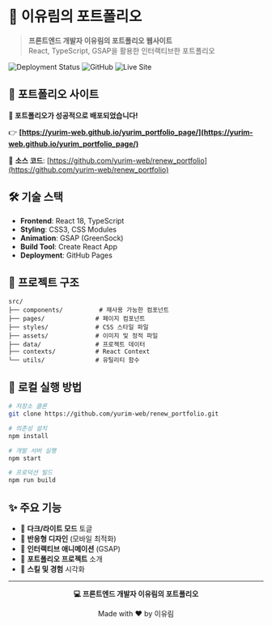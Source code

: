 # 🚀 이유림의 포트폴리오

> **프론트엔드 개발자 이유림의 포트폴리오 웹사이트**  
> React, TypeScript, GSAP을 활용한 인터랙티브한 포트폴리오

![Deployment Status](https://img.shields.io/badge/Deployment-Live-brightgreen) ![GitHub](https://img.shields.io/badge/GitHub-yurim--web-black?logo=github) ![Live Site](https://img.shields.io/badge/Live%20Site-Visit%20Now-blue)

## 🌟 포트폴리오 사이트

**🎉 포트폴리오가 성공적으로 배포되었습니다!**

👉 **[https://yurim-web.github.io/yurim_portfolio_page/](https://yurim-web.github.io/yurim_portfolio_page/)**

📂 **소스 코드**: [https://github.com/yurim-web/renew_portfolio](https://github.com/yurim-web/renew_portfolio)


## 🛠️ 기술 스택

- **Frontend**: React 18, TypeScript
- **Styling**: CSS3, CSS Modules
- **Animation**: GSAP (GreenSock)
- **Build Tool**: Create React App
- **Deployment**: GitHub Pages

## 📁 프로젝트 구조

```
src/
├── components/          # 재사용 가능한 컴포넌트
├── pages/              # 페이지 컴포넌트
├── styles/             # CSS 스타일 파일
├── assets/             # 이미지 및 정적 파일
├── data/               # 프로젝트 데이터
├── contexts/           # React Context
└── utils/              # 유틸리티 함수
```

## 🚀 로컬 실행 방법

```bash
# 저장소 클론
git clone https://github.com/yurim-web/renew_portfolio.git

# 의존성 설치
npm install

# 개발 서버 실행
npm start

# 프로덕션 빌드
npm run build
```

## ✨ 주요 기능

- 🌙 **다크/라이트 모드** 토글
- 📱 **반응형 디자인** (모바일 최적화)
- 🎨 **인터랙티브 애니메이션** (GSAP)
- 💼 **포트폴리오 프로젝트** 소개
- 🎯 **스킬 및 경험** 시각화


---

<div align="center">

**💻 프론트엔드 개발자 이유림의 포트폴리오**

Made with ❤️ by 이유림

</div>
